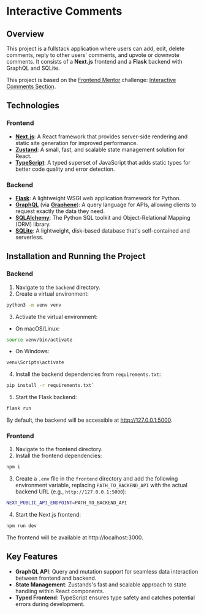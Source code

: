 # Interactive Comments

## Overview

This project is a fullstack application where users can add, edit, delete comments, reply to other users' comments, and upvote or downvote comments. It consists of a **Next.js** frontend and a **Flask** backend with GraphQL and SQLite.

This project is based on the [Frontend Mentor](https://www.frontendmentor.io/) challenge: [Interactive Comments Section](https://www.frontendmentor.io/challenges/interactive-comments-section-iG1RugEG9/hub).

## Technologies

### Frontend

- **[Next.js](https://nextjs.org/)**: A React framework that provides server-side rendering and static site generation for improved performance.
- **[Zustand](https://zustand-demo.pmnd.rs/)**: A small, fast, and scalable state management solution for React.
- **[TypeScript](https://www.typescriptlang.org/)**: A typed superset of JavaScript that adds static types for better code quality and error detection.

### Backend

- **[Flask](https://flask.palletsprojects.com/)**: A lightweight WSGI web application framework for Python.
- **[GraphQL](https://graphql.org/)** (via **[Graphene](https://docs.graphene-python.org/en/latest/)**): A query language for APIs, allowing clients to request exactly the data they need.
- **[SQLAlchemy](https://www.sqlalchemy.org/)**: The Python SQL toolkit and Object-Relational Mapping (ORM) library.
- **[SQLite](https://www.sqlite.org/)**: A lightweight, disk-based database that's self-contained and serverless.

## Installation and Running the Project

### Backend

1. Navigate to the `backend` directory.
2. Create a virtual environment:

```bash
python3 -m venv venv
```

3. Activate the virtual environment:

- On macOS/Linux:

```bash
source venv/bin/activate
```

- On Windows:

```bash
venv\Scripts\activate
```

4. Install the backend dependencies from `requirements.txt`:

```bash
pip install -r requirements.txt`
```

5. Start the Flask backend:

```bash
flask run
```

By default, the backend will be accessible at http://127.0.0.1:5000.

### Frontend

1. Navigate to the frontend directory.
2. Install the frontend dependencies:

```bash
npm i
```

3. Create a `.env` file in the `frontend` directory and add the following environment variable, replacing `PATH_TO_BACKEND_API` with the actual backend URL (e.g., `http://127.0.0.1:5000`):

```bash
NEXT_PUBLIC_API_ENDPOINT=PATH_TO_BACKEND_API
```

4. Start the Next.js frontend:

```bash
npm run dev
```

The frontend will be available at http://localhost:3000.

## Key Features

- **GraphQL API**: Query and mutation support for seamless data interaction between frontend and backend.
- **State Management**: Zustands's fast and scalable approach to state handling within React components.
- **Typed Frontend**: TypeScript ensures type safety and catches potential errors during development.
